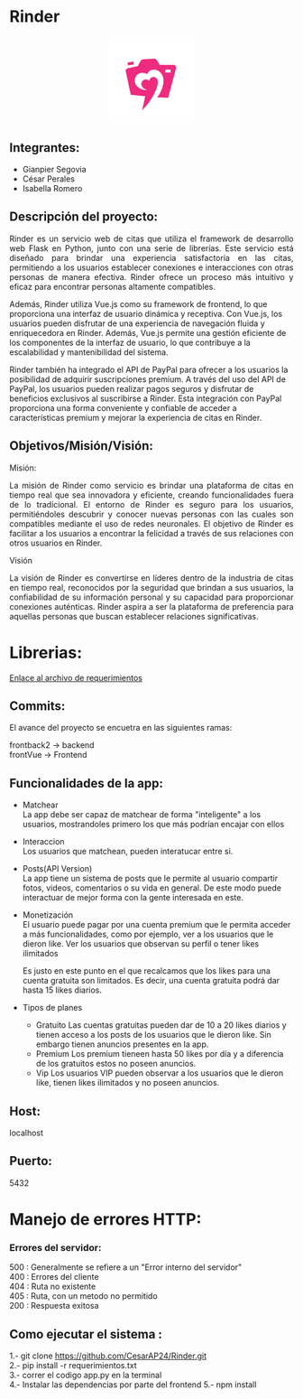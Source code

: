 # Rinder

<p align="center">
  <img src="https://github.com/CesarAP24/Rinder/raw/AdvanceBE/static/images/logofucsia.PNG" alt="Logo" width="30%">
</p>


## Integrantes:
- Gianpier Segovia
- César Perales
- Isabella Romero

## Descripción del proyecto:

<p align="justify">
Rinder es un servicio web de citas que utiliza el framework de desarrollo web Flask en Python, junto con una serie de librerías. Este servicio está diseñado para brindar una experiencia satisfactoria en las citas, permitiendo a los usuarios establecer conexiones e interacciones con otras personas de manera efectiva. Rinder ofrece un proceso más intuitivo y eficaz para encontrar personas altamente compatibles.

Además, Rinder utiliza Vue.js como su framework de frontend, lo que proporciona una interfaz de usuario dinámica y receptiva. Con Vue.js, los usuarios pueden disfrutar de una experiencia de navegación fluida y enriquecedora en Rinder. Además, Vue.js permite una gestión eficiente de los componentes de la interfaz de usuario, lo que contribuye a la escalabilidad y mantenibilidad del sistema.

Rinder también ha integrado el API de PayPal para ofrecer a los usuarios la posibilidad de adquirir suscripciones premium. A través del uso del API de PayPal, los usuarios pueden realizar pagos seguros y disfrutar de beneficios exclusivos al suscribirse a Rinder. Esta integración con PayPal proporciona una forma conveniente y confiable de acceder a características premium y mejorar la experiencia de citas en Rinder.
</p>


## Objetivos/Misión/Visión:


Misión:
<p align="justify">
La misión de Rinder como servicio es brindar una plataforma de citas en tiempo real que sea innovadora y eficiente, creando funcionalidades fuera de lo tradicional. El entorno de Rinder es seguro para los usuarios, permitiéndoles descubrir y conocer nuevas personas con las cuales son compatibles mediante el uso de redes neuronales. El objetivo de Rinder es facilitar a los usuarios a encontrar la felicidad a través de sus relaciones con otros usuarios en Rinder.
</p>

Visión

<p align="justify">
La visión de Rinder es convertirse en líderes dentro de la industria de citas en tiempo real, reconocidos por la seguridad que brindan a sus usuarios, la confiabilidad de su información personal y su capacidad para proporcionar conexiones auténticas. Rinder aspira a ser la plataforma de preferencia para aquellas personas que buscan establecer relaciones significativas.
</p>


# Librerias:

[Enlace al archivo de requerimientos](https://github.com/CesarAP24/Rinder/blob/AdvanceBE/requerimientos.txt)


## Commits:

El avance del proyecto se encuetra en las siguientes ramas:

frontback2 -> backend <br>
frontVue -> Frontend


  


## Funcionalidades de la app:
- Matchear <br>
	La app debe ser capaz de matchear de forma "inteligente" a los usuarios, mostrandoles primero los que más podrían encajar con ellos

- Interaccion <br>
	Los usuarios que matchean, pueden interatucar entre si.

- Posts(API Version)<br>
	La app tiene un sistema de posts que le permite al usuario compartir fotos, videos, comentarios o su vida en general. De este modo puede interactuar de mejor forma con la gente interesada en este.

- Monetización<br>
	El usuario puede pagar por una cuenta premium que le permita acceder a más funcionalidades, como por ejemplo, ver a los usuarios que le dieron like. Ver los usuarios que observan su perfil o tener likes ilimitados

	Es justo en este punto en el que recalcamos que los likes para una cuenta gratuita son limitados. Es decir, una cuenta gratuita podrá dar hasta 15 likes diarios.

- Tipos de planes
	- Gratuito
		Las cuentas gratuitas pueden dar de 10 a 20 likes diarios y tienen acceso a los posts de los usuarios que le dieron like. Sin embargo tienen anuncios presentes en la app.
	- Premium
		Los premium tieneen hasta 50 likes por día y a diferencia de los gratuitos estos no poseen anuncios.
	- Vip
		Los usuarios VIP pueden observar a los usuarios que le dieron like, tienen likes ilimitados y no poseen anuncios.

## Host:
localhost

## Puerto:
5432

# Manejo de errores HTTP: 

### Errores del servidor:

500 : Generalmente se refiere a un "Error interno del servidor"	<br> 
400 : Errores del cliente <br>
404 : Ruta no existente <br>
405 : Ruta, con un metodo no permitido <br>
200 : Respuesta exitosa <br>


## Como ejecutar el sistema :

1.- git clone https://github.com/CesarAP24/Rinder.git <br>
2.- pip install -r requerimientos.txt <br>
3.- correr el codigo app.py en la terminal <br> 
4.- Instalar las dependencias por parte del frontend 
5.- npm install 

